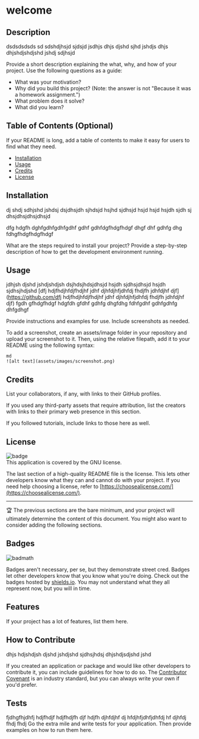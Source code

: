 # welcome

## Description

dsdsdsdsds sd sdshdjhsjd sjdsjd jsdhjs dhjs djshd sjhd jshdjs dhjs dhjshdjshdjshd jshdj sdjhsjd

Provide a short description explaining the what, why, and how of your project. Use the following questions as a guide:

- What was your motivation?
- Why did you build this project? (Note: the answer is not "Because it was a homework assignment.")
- What problem does it solve?
- What did you learn?

## Table of Contents (Optional)

If your README is long, add a table of contents to make it easy for users to find what they need.

- [Installation](#installation)
- [Usage](#usage)
- [Credits](#credits)
- [License](#license)

## Installation

dj shdj sdhjshd jshdsj dsjdhsjdh sjhdsjd hsjhd sjdhsjd hsjd hsjd hsjdh sjdh sj dhsjdhsjdhsjdhsjd

dfg hdgfh dghfgdhfgdhfgdhf gdhf gdhfdgfhdgfhdgf dhgf dhf gdhfg dhg fdhgfhdgfhdgfhdgf

What are the steps required to install your project? Provide a step-by-step description of how to get the development environment running.

## Usage

jdhjsh djshd jshdjshdjsh dsjhdsjhdsjdhsjd hsjdh sjdhsjdhsjd hsjdh sjdhsjhdjshd
[dfj hdjfhdjhfdjfhdjhf jdhf djhfdjhfjdhfdj fhdjfh jdhfdjhf djf](https://github.com/dfj hdjfhdjhfdjfhdjhf jdhf djhfdjhfjdhfdj fhdjfh jdhfdjhf djf)
fgdh gfhdgfhdgf hdgfdh gfdhf gdhfg dhgfdhg fdhfgdhf gdhfgdhfg dhfgdhgf


Provide instructions and examples for use. Include screenshots as needed.

To add a screenshot, create an assets/image folder in your repository and upload your screenshot to it. Then, using the relative filepath, add it to your README using the following syntax:

    md
    ![alt text](assets/images/screenshot.png)
    

## Credits

List your collaborators, if any, with links to their GitHub profiles.

If you used any third-party assets that require attribution, list the creators with links to their primary web presence in this section.

If you followed tutorials, include links to those here as well.

## License

![badge](https://img.shields.io/badge/license-GNU-brightgreen)
<br />
This application is covered by the GNU license. 

The last section of a high-quality README file is the license. This lets other developers know what they can and cannot do with your project. If you need help choosing a license, refer to [https://choosealicense.com/](https://choosealicense.com/).

---

🏆 The previous sections are the bare minimum, and your project will ultimately determine the content of this document. You might also want to consider adding the following sections.

## Badges

![badmath](https://img.shields.io/github/languages/top/lernantino/badmath)

Badges aren't necessary, per se, but they demonstrate street cred. Badges let other developers know that you know what you're doing. Check out the badges hosted by [shields.io](https://shields.io/). You may not understand what they all represent now, but you will in time.

## Features

If your project has a lot of features, list them here.

## How to Contribute
dhjs hdjshdjsh djshd jshdjshd sjdhsjhdsj dhjshdjsdjshd jshd

If you created an application or package and would like other developers to contribute it, you can include guidelines for how to do so. The [Contributor Covenant](https://www.contributor-covenant.org/) is an industry standard, but you can always write your own if you'd prefer.

## Tests

 fjdhgfhjdhfj hdjfhdjf hdjfhdjfh djf hdjfh djhfdjhf dj hfdjhfjdhfjdhfdj hf djhfdj fhdj fhdj
Go the extra mile and write tests for your application. Then provide examples on how to run them here.
  
